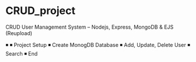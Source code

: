# CRUD_project


CRUD User Management System – Nodejs, Express, MongoDB & EJS (Reupload)


◾
◾  Project Setup
◾ Create MonogDB Database
◾ Add, Update, Delete User
◾  Search
◾  End

